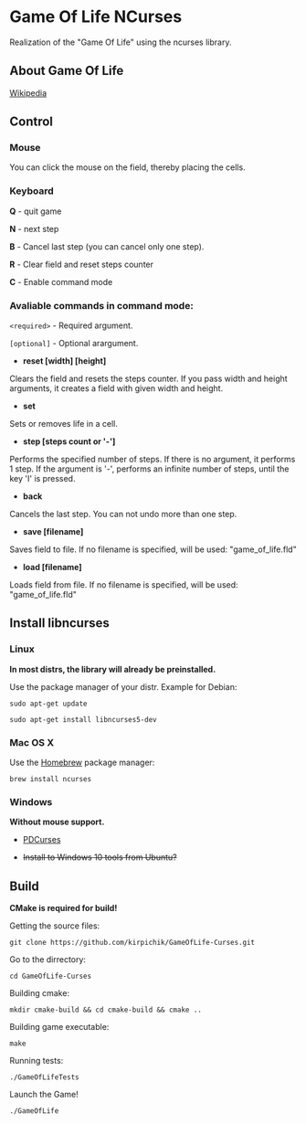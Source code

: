 #  Game Of Life NCurses

Realization of the "Game Of Life" using the ncurses library.

## About Game Of Life

[Wikipedia](https://en.wikipedia.org/wiki/Conway%27s_Game_of_Life)

## Control

### Mouse

You can click the mouse on the field, thereby placing the cells.

### Keyboard

**Q** - quit game

**N** - next step

**B** - Cancel last step (you can cancel only one step).

**R** - Clear field and reset steps counter

**C** - Enable command mode

### Avaliable commands in command mode:

`<required>` - Required argument.

`[optional]` - Optional arargument.

- **reset [width] [height]**

Clears the field and resets the steps counter.
If you pass width and height arguments, it creates a field with given width and height.

- **set <position X> <position Y>**

Sets or removes life in a cell.

- **step [steps count or '-']**

Performs the specified number of steps. If there is no argument, it performs 1 step.
If the argument is '-', performs an infinite number of steps, until the key 'I' is pressed.

- **back**

Cancels the last step.
You can not undo more than one step.

- **save [filename]**

Saves field to file.
If no filename is specified, will be used: "game_of_life.fld"

- **load [filename]**

Loads field from file.
If no filename is specified, will be used: "game_of_life.fld"

## Install libncurses

### Linux

**In most distrs, the library will already be preinstalled.**

Use the package manager of your distr. Example for Debian:

`sudo apt-get update`

`sudo apt-get install libncurses5-dev`

### Mac OS X

Use the [Homebrew](https://brew.sh) package manager:

`brew install ncurses`

### Windows

**Without mouse support.**

- [PDCurses](https://pdcurses.sourceforge.io)

- ~~Install to Windows 10 tools from Ubuntu?~~

## Build

**CMake is required for build!**

Getting the source files:

`git clone https://github.com/kirpichik/GameOfLife-Curses.git`

Go to the dirrectory:

`cd GameOfLife-Curses`

Building cmake:

`mkdir cmake-build && cd cmake-build && cmake ..`

Building game executable:

`make`

Running tests:

`./GameOfLifeTests`

Launch the Game!

`./GameOfLife`

